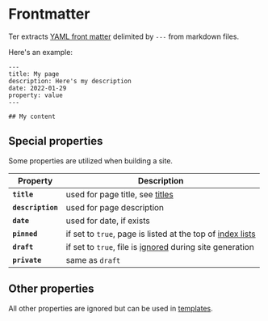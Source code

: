 # Frontmatter

Ter extracts [YAML front matter](https://jekyllrb.com/docs/front-matter/)
delimited by `---` from markdown files.

Here's an example:

```
---
title: My page
description: Here's my description
date: 2022-01-29
property: value
---

## My content
```

## Special properties

Some properties are utilized when building a site.

| Property          | Description                                                                    |
| ----------------- | ------------------------------------------------------------------------------ |
| **`title`**       | used for page title, see [titles](titles.md)                                   |
| **`description`** | used for page description                                                      |
| **`date`**        | used for date, if exists                                                       |
| **`pinned`**      | if set to `true`, page is listed at the top of [index lists](./index-pages.md) |
| **`draft`**       | if set to `true`, file is [ignored](./ignored-files.md) during site generation |
| **`private`**     | same as `draft`                                                                |

## Other properties

All other properties are ignored but can be used in
[templates](/customize.md#templates).
